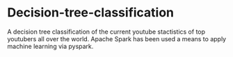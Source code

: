 # Decision-tree-classification
A decision tree classification of the current youtube stactistics of top youtubers all over the world.
Apache Spark has been used a means to apply machine learning via pyspark.
